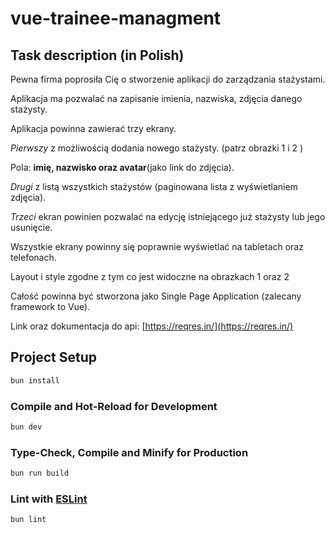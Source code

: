 # vue-trainee-managment

## Task description (in Polish)

Pewna firma poprosiła Cię o stworzenie aplikacji do zarządzania stażystami.

Aplikacja ma pozwalać na zapisanie imienia, nazwiska, zdjęcia danego stażysty.

Aplikacja powinna zawierać trzy ekrany.

_Pierwszy_ z możliwością dodania nowego stażysty. (patrz obrazki 1 i 2 )

Pola: **imię, nazwisko oraz avatar**(jako link do zdjęcia).

_Drugi_ z listą wszystkich stażystów (paginowana lista z wyświetlaniem zdjęcia).

_Trzeci_ ekran powinien pozwalać na edycję istniejącego już stażysty lub jego usunięcie.

Wszystkie ekrany powinny się poprawnie wyświetlać na tabletach oraz telefonach.

Layout i style zgodne z tym co jest widoczne na obrazkach 1 oraz 2

Całość powinna być stworzona jako Single Page Application (zalecany framework to Vue).

Link oraz dokumentacja do api: [https://reqres.in/](https://reqres.in/)

## Project Setup

```sh
bun install
```

### Compile and Hot-Reload for Development

```sh
bun dev
```

### Type-Check, Compile and Minify for Production

```sh
bun run build
```

### Lint with [ESLint](https://eslint.org/)

```sh
bun lint
```

